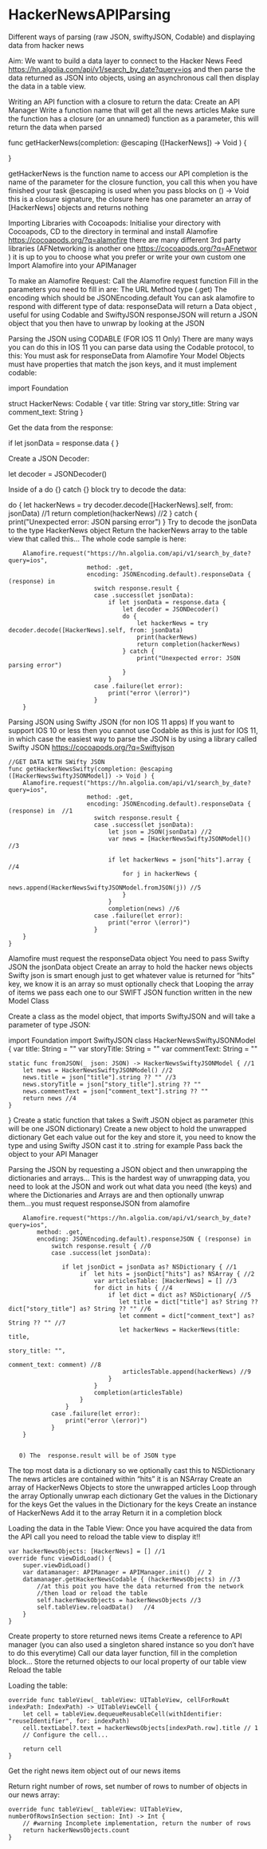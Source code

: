 # HackerNewsAPIParsing
Different ways of parsing (raw JSON, swiftyJSON, Codable) and displaying data from hacker news

Aim: We want to build a data layer to connect to the Hacker News Feed https://hn.algolia.com/api/v1/search_by_date?query=ios and then parse the data returned as JSON into objects, using an asynchronous call then display the data in a table view.

Writing an API function with a closure to return the data:
Create an API Manager 
Write a function name that will get all the news articles
Make sure the function has a closure (or an unnamed) function as a parameter, this will return the data when parsed

func getHackerNews(completion: @escaping ([HackerNews]) -> Void ) {


}

getHackerNews is the function name to access our API
completion is the name of the parameter for the closure function, you call this when you have finished your task
@escaping is used when you pass blocks on
() -> Void this is a closure signature, the closure here has one parameter an array of [HackerNews] objects and returns nothing

Importing Libraries with Cocoapods:
Initialise your directory with Cocoapods, CD to the directory in terminal and install Alamofire https://cocoapods.org/?q=alamofire there are many different 3rd party libraries (AFNetworking is another one https://cocoapods.org/?q=AFnetwor ) it is up to you to choose what you prefer or write your own custom one
Import Alamofire into your APIManager

To make an Alamofire Request:
Call the Alamofire request function
Fill in the parameters you need to fill in are: 
The URL 
Method type (.get) 
The encoding which should be JSONEncoding.default
You can ask alamofire to respond with different type of data:
responseData will return a Data object , useful for using Codable and SwiftyJSON 
responseJSON will return a JSON object that you then have to unwrap by looking at the JSON

Parsing the JSON using CODABLE (FOR IOS 11 Only)
There are many ways you can do this in IOS 11 you can parse data using the Codable protocol, to this:
You must ask for responseData from Alamofire
Your Model Objects must have properties that match the json keys, and it must implement codable:

import Foundation

struct HackerNews: Codable {
    var title: String
    var story_title: String
    var comment_text: String
}



Get the data from the response:

if let jsonData = response.data {
}

Create a JSON Decoder:

let decoder = JSONDecoder()



Inside of a do {} catch {}  block try to decode the data:

do {
     let hackerNews = try decoder.decode([HackerNews].self, from: jsonData) //1
     return completion(hackerNews) //2
} catch {
     print("Unexpected error: JSON parsing error")
}
Try to decode the jsonData to the type HackerNews object
Return the hackerNews array to the table view that called this…
The whole code sample is here:

        Alamofire.request("https://hn.algolia.com/api/v1/search_by_date?query=ios",
                          method: .get,
                          encoding: JSONEncoding.default).responseData { (response) in
                            switch response.result {
                            case .success(let jsonData):
                                if let jsonData = response.data {
                                    let decoder = JSONDecoder()
                                    do {
                                        let hackerNews = try decoder.decode([HackerNews].self, from: jsonData)
                                        print(hackerNews)
                                        return completion(hackerNews)
                                    } catch {
                                        print("Unexpected error: JSON parsing error")
                                    }
                                }
                            case .failure(let error):
                                print("error \(error)")
                            }
        }


Parsing JSON using Swifty JSON (for non IOS 11 apps)
If you want to support IOS 10 or less then you cannot use Codable as this is just for IOS 11, in which case the easiest way to parse the JSON is by using a library called Swifty JSON https://cocoapods.org/?q=Swiftyjson 


    //GET DATA WITH SWifty JSON
    func getHackerNewsSwifty(completion: @escaping ([HackerNewsSwiftyJSONModel]) -> Void ) {
        Alamofire.request("https://hn.algolia.com/api/v1/search_by_date?query=ios", 
                          method: .get,
                          encoding: JSONEncoding.default).responseData { (response) in  //1
                            switch response.result {
                            case .success(let jsonData):
                                let json = JSON(jsonData) //2
                                var news = [HackerNewsSwiftyJSONModel]() //3
                                
                                if let hackerNews = json["hits"].array { //4
                                    for j in hackerNews {
                                        news.append(HackerNewsSwiftyJSONModel.fromJSON(j)) //5
                                    }
                                }
                                completion(news) //6
                            case .failure(let error):
                                print("error \(error)")
                            }
        }
    }


Alamofire must request the responseData object
You need to pass Swifty JSON the jsonData object 
Create an array to hold the hacker news objects
Swifty json is smart enough just to get whatever value is returned for “hits” key, we know it is an array so must optionally check that
Looping the array of items we pass each one to our SWIFT JSON function written in the new Model Class

Create a class as the model object, that imports SwiftyJSON and will take a parameter of type JSON:

import Foundation
import SwiftyJSON
class HackerNewsSwiftyJSONModel {
    var title: String = ""
    var storyTitle: String = ""
    var commentText: String = ""
    
    static func fromJSON(_ json: JSON) -> HackerNewsSwiftyJSONModel { //1
        let news = HackerNewsSwiftyJSONModel() //2
        news.title = json["title"].string ?? "" //3
        news.storyTitle = json["story_title"].string ?? ""
        news.commentText = json["comment_text"].string ?? ""
        return news //4
    }
}
Create a static function that takes a Swift JSON object as parameter (this will be one JSON dictionary)
Create a new object to hold the unwrapped dictionary
Get each value out for the key and store it, you need to know the type and using Swifty JSON cast it to .string for example
Pass back the object to your API Manager

Parsing the JSON by requesting a JSON object and then unwrapping the dictionaries and arrays…
This is the hardest way of unwrapping data, you need to look at the JSON and work out what data you need (the keys) and where the Dictionaries and Arrays are and then optionally unwrap them...you must request responseJSON  from alamofire

        Alamofire.request("https://hn.algolia.com/api/v1/search_by_date?query=ios",
            method: .get,
            encoding: JSONEncoding.default).responseJSON { (response) in
                switch response.result { //0
                case .success(let jsonData):
    
                   if let jsonDict = jsonData as? NSDictionary { //1
                        if  let hits = jsonDict["hits"] as? NSArray { //2
                            var articlesTable: [HackerNews] = [] //3
                            for dict in hits { //4
                                if let dict = dict as? NSDictionary{ //5
                                   let title = dict["title"] as? String ??dict["story_title"] as? String ?? "" //6
                                   let comment = dict["comment_text"] as? String ?? "" //7
                                   let hackerNews = HackerNews(title: title,
                                                                story_title: "",
                                                                comment_text: comment) //8
                                    articlesTable.append(hackerNews) //9
                                }
                            }
                            completion(articlesTable)
                        }
                    }
                case .failure(let error):
                    print("error \(error)")
                }
        }


       0) The  response.result will be of JSON type
The top most data is a dictionary so we optionally cast this to NSDictionary
The news articles are contained within “hits” it is an NSArray
Create an array of HackerNews Objects to store the unwrapped articles
Loop through the array
Optionally unwrap each dictionary
Get the values in the Dictionary for the keys
Get the values in the Dictionary for the keys
Create an instance of HackerNews
Add it to the array
Return it in a completion block

Loading the data in the Table View:
Once you have acquired the data from the API call you need to reload the table view to display it!!

    var hackerNewsObjects: [HackerNews] = [] //1
    override func viewDidLoad() {
        super.viewDidLoad()
        var datamanager: APIManager = APIManager.init()  // 2 
        datamanager.getHackerNewsCodable { (hackerNewsObjects) in //3
            //at this poit you have the data returned from the network 
            //then load or reload the table
            self.hackerNewsObjects = hackerNewsObjects //3
            self.tableView.reloadData()   //4
        }
    }


Create  property to store returned news items
Create a reference to API manager (you can also used a singleton shared instance so you don’t have to do this everytime)
Call our data layer function, fill in the completion block…
Store the returned objects to our local property of our table view
Reload the table

Loading the table:

    override func tableView(_ tableView: UITableView, cellForRowAt indexPath: IndexPath) -> UITableViewCell {
        let cell = tableView.dequeueReusableCell(withIdentifier: "reuseIdentifier", for: indexPath)
        cell.textLabel?.text = hackerNewsObjects[indexPath.row].title // 1
        // Configure the cell...

        return cell
    }


Get the right news item object out of our news items

Return right number of rows, set number of rows to number of objects in our news array:

    override func tableView(_ tableView: UITableView, numberOfRowsInSection section: Int) -> Int {
        // #warning Incomplete implementation, return the number of rows
        return hackerNewsObjects.count
    }




